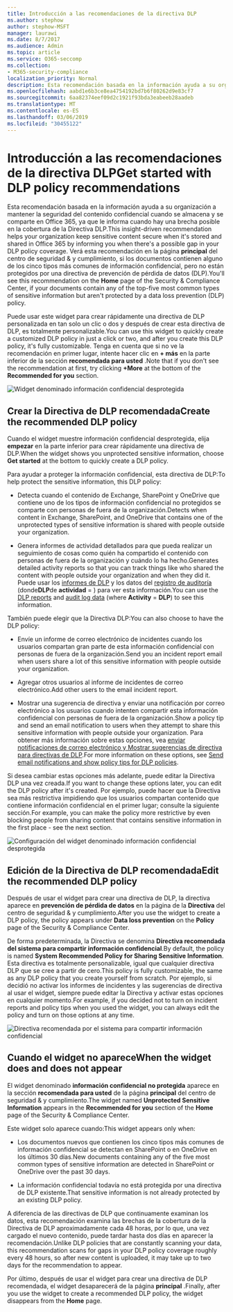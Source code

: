 ```yaml
---
title: Introducción a las recomendaciones de la directiva DLP
ms.author: stephow
author: stephow-MSFT
manager: laurawi
ms.date: 8/7/2017
ms.audience: Admin
ms.topic: article
ms.service: O365-seccomp
ms.collection:
- M365-security-compliance
localization_priority: Normal
description: Esta recomendación basada en la información ayuda a su organización a mantener la seguridad del contenido confidencial cuando se almacena y se comparte en Office 365, ya que le informa cuando hay una brecha posible en la cobertura de la Directiva DLP. Verá esta recomendación en la Página principal del centro de seguridad &amp; y cumplimiento, si los documentos contienen alguno de los cinco tipos más comunes de información confidencial, pero no están protegidos por una directiva DLP.
ms.openlocfilehash: aabd1e6b3ce8ea4754192bd7b6f80262d9e83cf7
ms.sourcegitcommit: 6aa82374eef09d2c1921f93bda3eabeeb28aadeb
ms.translationtype: MT
ms.contentlocale: es-ES
ms.lasthandoff: 03/06/2019
ms.locfileid: "30455122"
---
```

# <a name="get-started-with-dlp-policy-recommendations"></a><span data-ttu-id="a9e08-104">Introducción a las recomendaciones de la directiva DLP</span><span class="sxs-lookup"><span data-stu-id="a9e08-104">Get started with DLP policy recommendations</span></span>

<span data-ttu-id="a9e08-105">Esta recomendación basada en la información ayuda a su organización a mantener la seguridad del contenido confidencial cuando se almacena y se comparte en Office 365, ya que le informa cuando hay una brecha posible en la cobertura de la Directiva DLP.</span><span class="sxs-lookup"><span data-stu-id="a9e08-105">This insight-driven recommendation helps your organization keep sensitive content secure when it's stored and shared in Office 365 by informing you when there's a possible gap in your DLP policy coverage.</span></span> <span data-ttu-id="a9e08-106">Verá esta recomendación en la página **principal** del centro de seguridad &amp; y cumplimiento, si los documentos contienen alguno de los cinco tipos más comunes de información confidencial, pero no están protegidos por una directiva de prevención de pérdida de datos (DLP).</span><span class="sxs-lookup"><span data-stu-id="a9e08-106">You'll see this recommendation on the **Home** page of the Security &amp; Compliance Center, if your documents contain any of the top-five most common types of sensitive information but aren't protected by a data loss prevention (DLP) policy.</span></span> 
  
<span data-ttu-id="a9e08-107">Puede usar este widget para crear rápidamente una directiva de DLP personalizada en tan solo un clic o dos y después de crear esta directiva de DLP, es totalmente personalizable.</span><span class="sxs-lookup"><span data-stu-id="a9e08-107">You can use this widget to quickly create a customized DLP policy in just a click or two, and after you create this DLP policy, it's fully customizable.</span></span> <span data-ttu-id="a9e08-108">Tenga en cuenta que si no ve la recomendación en primer lugar, intente hacer clic en **+ más** en la parte inferior de la sección **recomendada para usted** .</span><span class="sxs-lookup"><span data-stu-id="a9e08-108">Note that if you don't see the recommendation at first, try clicking **+More** at the bottom of the **Recommended for you** section.</span></span> 
  
![Widget denominado información confidencial desprotegida](media/91bc04d2-6eff-4294-8b73-b2d56d26ffc4.png)
  
## <a name="create-the-recommended-dlp-policy"></a><span data-ttu-id="a9e08-110">Crear la Directiva de DLP recomendada</span><span class="sxs-lookup"><span data-stu-id="a9e08-110">Create the recommended DLP policy</span></span>

<span data-ttu-id="a9e08-111">Cuando el widget muestre información confidencial desprotegida, elija **empezar** en la parte inferior para crear rápidamente una directiva de DLP.</span><span class="sxs-lookup"><span data-stu-id="a9e08-111">When the widget shows you unprotected sensitive information, choose **Get started** at the bottom to quickly create a DLP policy.</span></span> 
  
<span data-ttu-id="a9e08-112">Para ayudar a proteger la información confidencial, esta directiva de DLP:</span><span class="sxs-lookup"><span data-stu-id="a9e08-112">To help protect the sensitive information, this DLP policy:</span></span>
  
- <span data-ttu-id="a9e08-113">Detecta cuando el contenido de Exchange, SharePoint y OneDrive que contiene uno de los tipos de información confidencial no protegidos se comparte con personas de fuera de la organización.</span><span class="sxs-lookup"><span data-stu-id="a9e08-113">Detects when content in Exchange, SharePoint, and OneDrive that contains one of the unprotected types of sensitive information is shared with people outside your organization.</span></span>
    
- <span data-ttu-id="a9e08-114">Genera informes de actividad detallados para que pueda realizar un seguimiento de cosas como quién ha compartido el contenido con personas de fuera de la organización y cuándo lo ha hecho.</span><span class="sxs-lookup"><span data-stu-id="a9e08-114">Generates detailed activity reports so that you can track things like who shared the content with people outside your organization and when they did it.</span></span> <span data-ttu-id="a9e08-115">Puede usar los [informes de DLP](view-the-dlp-reports.md) y los datos del [registro de auditoría](search-the-audit-log-in-security-and-compliance.md) (donde**DLP**de **actividad** = ) para ver esta información.</span><span class="sxs-lookup"><span data-stu-id="a9e08-115">You can use the [DLP reports](view-the-dlp-reports.md) and [audit log data](search-the-audit-log-in-security-and-compliance.md) (where **Activity** = **DLP**) to see this information.</span></span>
    
<span data-ttu-id="a9e08-116">También puede elegir que la Directiva DLP:</span><span class="sxs-lookup"><span data-stu-id="a9e08-116">You can also choose to have the DLP policy:</span></span>
  
- <span data-ttu-id="a9e08-117">Envíe un informe de correo electrónico de incidentes cuando los usuarios compartan gran parte de esta información confidencial con personas de fuera de la organización.</span><span class="sxs-lookup"><span data-stu-id="a9e08-117">Send you an incident report email when users share a lot of this sensitive information with people outside your organization.</span></span>
    
- <span data-ttu-id="a9e08-118">Agregar otros usuarios al informe de incidentes de correo electrónico.</span><span class="sxs-lookup"><span data-stu-id="a9e08-118">Add other users to the email incident report.</span></span>
    
- <span data-ttu-id="a9e08-119">Mostrar una sugerencia de directiva y enviar una notificación por correo electrónico a los usuarios cuando intenten compartir esta información confidencial con personas de fuera de la organización.</span><span class="sxs-lookup"><span data-stu-id="a9e08-119">Show a policy tip and send an email notification to users when they attempt to share this sensitive information with people outside your organization.</span></span> <span data-ttu-id="a9e08-120">Para obtener más información sobre estas opciones, vea [enviar notificaciones de correo electrónico y Mostrar sugerencias de directiva para directivas de DLP](use-notifications-and-policy-tips.md).</span><span class="sxs-lookup"><span data-stu-id="a9e08-120">For more information on these options, see [Send email notifications and show policy tips for DLP policies](use-notifications-and-policy-tips.md).</span></span>
    
<span data-ttu-id="a9e08-121">Si desea cambiar estas opciones más adelante, puede editar la Directiva DLP una vez creada.</span><span class="sxs-lookup"><span data-stu-id="a9e08-121">If you want to change these options later, you can edit the DLP policy after it's created.</span></span> <span data-ttu-id="a9e08-122">Por ejemplo, puede hacer que la Directiva sea más restrictiva impidiendo que los usuarios compartan contenido que contiene información confidencial en el primer lugar; consulte la siguiente sección.</span><span class="sxs-lookup"><span data-stu-id="a9e08-122">For example, you can make the policy more restrictive by even blocking people from sharing content that contains sensitive information in the first place - see the next section.</span></span>
  
![Configuración del widget denominado información confidencial desprotegida](media/b6106cbd-1bed-4582-aaef-b678de470c9b.png)
  
## <a name="edit-the-recommended-dlp-policy"></a><span data-ttu-id="a9e08-124">Edición de la Directiva de DLP recomendada</span><span class="sxs-lookup"><span data-stu-id="a9e08-124">Edit the recommended DLP policy</span></span>

<span data-ttu-id="a9e08-125">Después de usar el widget para crear una directiva de DLP, la directiva aparece en **prevención de pérdida de datos** en la página de la **Directiva** del centro de seguridad &amp; y cumplimiento.</span><span class="sxs-lookup"><span data-stu-id="a9e08-125">After you use the widget to create a DLP policy, the policy appears under **Data loss prevention** on the **Policy** page of the Security &amp; Compliance Center.</span></span> 
  
<span data-ttu-id="a9e08-126">De forma predeterminada, la Directiva se denomina **Directiva recomendada del sistema para compartir información confidencial**.</span><span class="sxs-lookup"><span data-stu-id="a9e08-126">By default, the policy is named **System Recommended Policy for Sharing Sensitive Information**.</span></span> <span data-ttu-id="a9e08-127">Esta directiva es totalmente personalizable, igual que cualquier directiva DLP que se cree a partir de cero.</span><span class="sxs-lookup"><span data-stu-id="a9e08-127">This policy is fully customizable, the same as any DLP policy that you create yourself from scratch.</span></span> <span data-ttu-id="a9e08-128">Por ejemplo, si decidió no activar los informes de incidentes y las sugerencias de directiva al usar el widget, siempre puede editar la Directiva y activar estas opciones en cualquier momento.</span><span class="sxs-lookup"><span data-stu-id="a9e08-128">For example, if you decided not to turn on incident reports and policy tips when you used the widget, you can always edit the policy and turn on those options at any time.</span></span>
  
![Directiva recomendada por el sistema para compartir información confidencial](media/2fc49f25-ec25-4433-add4-d60f73888f13.png)
  
## <a name="when-the-widget-does-and-does-not-appear"></a><span data-ttu-id="a9e08-130">Cuando el widget no aparece</span><span class="sxs-lookup"><span data-stu-id="a9e08-130">When the widget does and does not appear</span></span>

<span data-ttu-id="a9e08-131">El widget denominado **información confidencial no protegida** aparece en la sección **recomendada para usted** de la página **principal** del centro de seguridad &amp; y cumplimiento.</span><span class="sxs-lookup"><span data-stu-id="a9e08-131">The widget named **Unprotected Sensitive Information** appears in the **Recommended for you** section of the **Home** page of the Security &amp; Compliance Center.</span></span> 
  
<span data-ttu-id="a9e08-132">Este widget solo aparece cuando:</span><span class="sxs-lookup"><span data-stu-id="a9e08-132">This widget appears only when:</span></span>
  
- <span data-ttu-id="a9e08-133">Los documentos nuevos que contienen los cinco tipos más comunes de información confidencial se detectan en SharePoint o en OneDrive en los últimos 30 días.</span><span class="sxs-lookup"><span data-stu-id="a9e08-133">New documents containing any of the five most common types of sensitive information are detected in SharePoint or OneDrive over the past 30 days.</span></span>
    
- <span data-ttu-id="a9e08-134">La información confidencial todavía no está protegida por una directiva de DLP existente.</span><span class="sxs-lookup"><span data-stu-id="a9e08-134">That sensitive information is not already protected by an existing DLP policy.</span></span>
    
<span data-ttu-id="a9e08-135">A diferencia de las directivas de DLP que continuamente examinan los datos, esta recomendación examina las brechas de la cobertura de la Directiva de DLP aproximadamente cada 48 horas, por lo que, una vez cargado el nuevo contenido, puede tardar hasta dos días en aparecer la recomendación.</span><span class="sxs-lookup"><span data-stu-id="a9e08-135">Unlike DLP policies that are constantly scanning your data, this recommendation scans for gaps in your DLP policy coverage roughly every 48 hours, so after new content is uploaded, it may take up to two days for the recommendation to appear.</span></span>
  
<span data-ttu-id="a9e08-136">Por último, después de usar el widget para crear una directiva de DLP recomendada, el widget desaparecerá de la página **principal** .</span><span class="sxs-lookup"><span data-stu-id="a9e08-136">Finally, after you use the widget to create a recommended DLP policy, the widget disappears from the **Home** page.</span></span> 
  

